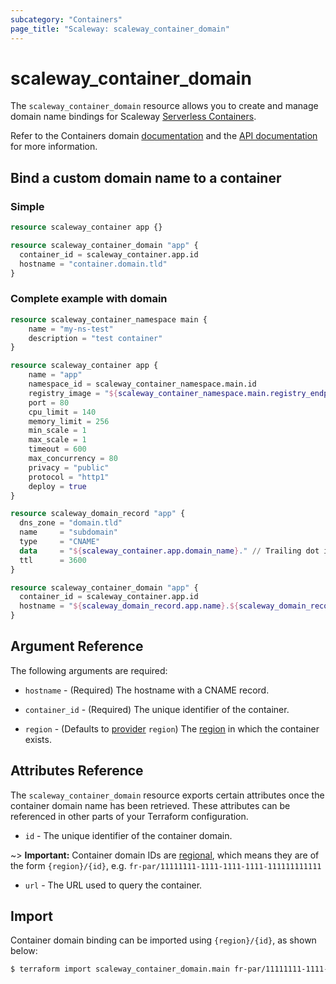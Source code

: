 ```yaml
---
subcategory: "Containers"
page_title: "Scaleway: scaleway_container_domain"
---
```


# scaleway_container_domain

The `scaleway_container_domain` resource allows you to create and manage domain name bindings for Scaleway [Serverless Containers](https://www.scaleway.com/en/docs/serverless/containers/).

Refer to the Containers domain [documentation](https://www.scaleway.com/en/docs/compute/containers/how-to/add-a-custom-domain-to-a-container/) and the [API documentation](https://www.scaleway.com/en/developers/api/serverless-containers/#path-domains-list-all-domain-name-bindings) for more information.

## Bind a custom domain name to a container

### Simple

```terraform
resource scaleway_container app {}

resource scaleway_container_domain "app" {
  container_id = scaleway_container.app.id
  hostname = "container.domain.tld"
}
```

### Complete example with domain

```terraform
resource scaleway_container_namespace main {
    name = "my-ns-test"
    description = "test container"
}

resource scaleway_container app {
    name = "app"
    namespace_id = scaleway_container_namespace.main.id
    registry_image = "${scaleway_container_namespace.main.registry_endpoint}/nginx:alpine"
    port = 80
    cpu_limit = 140
    memory_limit = 256
    min_scale = 1
    max_scale = 1
    timeout = 600
    max_concurrency = 80
    privacy = "public"
    protocol = "http1"
    deploy = true
}

resource scaleway_domain_record "app" {
  dns_zone = "domain.tld"
  name     = "subdomain"
  type     = "CNAME"
  data     = "${scaleway_container.app.domain_name}." // Trailing dot is important in CNAME
  ttl      = 3600
}

resource scaleway_container_domain "app" {
  container_id = scaleway_container.app.id
  hostname = "${scaleway_domain_record.app.name}.${scaleway_domain_record.app.dns_zone}"
}
```

## Argument Reference

The following arguments are required:

- `hostname` - (Required) The hostname with a CNAME record.

- `container_id` - (Required) The unique identifier of the container.

- `region` - (Defaults to [provider](../index.md#region) `region`) The [region](../guides/regions_and_zones.md#regions) in which the container exists.

## Attributes Reference

The `scaleway_container_domain` resource exports certain attributes once the container domain name has been retrieved. These attributes can be referenced in other parts of your Terraform configuration.

- `id` - The unique identifier of the container domain.

~> **Important:** Container domain IDs are [regional](../guides/regions_and_zones.md#resource-ids), which means they are of the form `{region}/{id}`, e.g. `fr-par/11111111-1111-1111-1111-111111111111`

- `url` - The URL used to query the container.


## Import

Container domain binding can be imported using `{region}/{id}`, as shown below:

```bash
$ terraform import scaleway_container_domain.main fr-par/11111111-1111-1111-1111-111111111111
```
